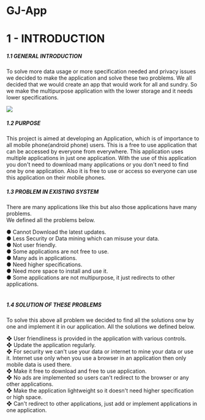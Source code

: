 # GJ-App

# 1 - INTRODUCTION

<h5>1.1 GENERAL INTRODUCTION</h5>
<p>To solve more data usage or more specification needed and privacy issues
we decided to make the application and solve these two problems. We all
decided that we would create an app that would work for all and sundry.
So we make the multipurpose application with the lower storage and it
needs lower specifications.</p>

<img src="https://blogger.googleusercontent.com/img/b/R29vZ2xl/AVvXsEiCS_FOxW51GyqB3lUbHkHeZ5JrpmA28jHUVoMPnKf6wOh2Tb83sVXaX_nAm4ZIBS9iKC3iemOG_jyghFQOOZ-WoRhm4EQk3wXC5hbwiPjtP5ceTsJdLEpKUgnUi5aykSf0oVZBpncm95gwWPZH2UfOGNcsK7hXEe_gv51ftOgnp21NekQ483FctsEA6g/s1600/Portfolio-Projects%20%281%29.png">

<h5>1.2 PURPOSE</h5>
This project is aimed at developing an Application, which is of importance
to all mobile phone(android phone) users. This is a free to use application
that can be accessed by everyone from everywhere. This application uses
multiple applications in just one application. With the use of this
application you don't need to download many applications or you don't
need to find one by one application. Also it is free to use or access so
everyone can use this application on their mobile phones.

<h5>1.3 PROBLEM IN EXISTING SYSTEM</h5>
<p>There are many applications like this but also those applications have
many problems.<br/>
We defined all the problems below.</p>
● Cannot Download the latest updates.<br/>
● Less Security or Data mining which can misuse your data.<br/>
● Not user friendly.<br/>
● Some applications are not free to use.<br/>
● Many ads in applications.<br/>
● Need higher specifications.<br/>
● Need more space to install and use it.<br/>
● Some applications are not multipurpose, it just redirects to other
applications.
<br/><br/>

<h5>1.4 SOLUTION OF THESE PROBLEMS</h5>
<p>To solve this above all problem we decided to find all the solutions onw by
one and implement it in our application. All the solutions we defined
below.</p>

❖ User friendliness is provided in the application with various controls.<br/>
❖ Update the application regularly.<br/>
❖ For security we can't use your data or internet to mine your data or
use it. Internet use only when you use a browser in an application
then only mobile data is used there.<br/>
❖ Make it free to download and free to use application.<br/>
❖ No ads are implemented so users can't redirect to the browser or
any other applications.<br/>
❖ Make the application lightweight so it doesn't need higher
specification or high space.<br/>
❖ Can't redirect to other applications, just add or implement
applications in one application.<br/>
